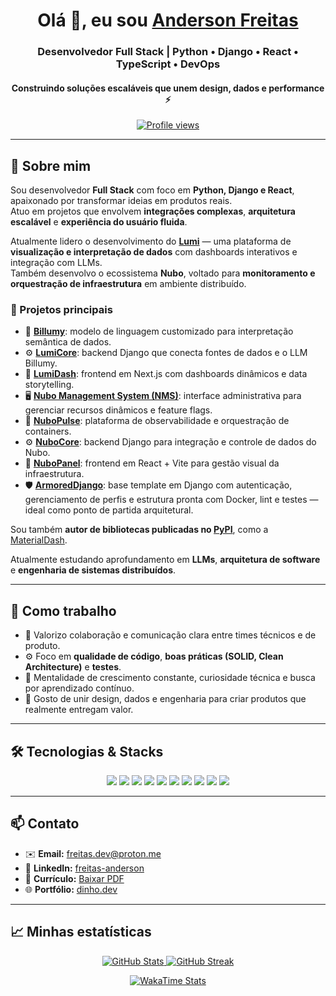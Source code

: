 <h1 align="center">Olá 👋, eu sou <a href="https://dinho.dev/" target="_blank">Anderson Freitas</a></h1>
<h3 align="center">Desenvolvedor Full Stack | Python • Django • React • TypeScript • DevOps</h3>

<h4 align="center">Construindo soluções escaláveis que unem design, dados e performance ⚡</h4>

<p align="center">
  <a href="https://dinho.dev/" target="_blank">
    <img src="https://komarev.com/ghpvc/?username=devdinho&label=Visualizações&color=0e75b6&style=flat" alt="Profile views"/>
  </a>
</p>

---

## 🚀 Sobre mim

Sou desenvolvedor **Full Stack** com foco em **Python, Django e React**, apaixonado por transformar ideias em produtos reais.  
Atuo em projetos que envolvem **integrações complexas**, **arquitetura escalável** e **experiência do usuário fluida**.

Atualmente lidero o desenvolvimento do **[Lumi](https://github.com/devdinho/LumiDash)** — uma plataforma de **visualização e interpretação de dados** com dashboards interativos e integração com LLMs.  
Também desenvolvo o ecossistema **Nubo**, voltado para **monitoramento e orquestração de infraestrutura** em ambiente distribuído.

### 🧩 Projetos principais

- 🧠 [**Billumy**](https://github.com/devdinho/Billumy): modelo de linguagem customizado para interpretação semântica de dados.  
- ⚙️ [**LumiCore**](https://github.com/devdinho/LumiCore): backend Django que conecta fontes de dados e o LLM Billumy.  
- 🎨 [**LumiDash**](https://github.com/devdinho/LumiDash): frontend em Next.js com dashboards dinâmicos e data storytelling.  
- 🖥️ [**Nubo Management System (NMS)**](https://github.com/devdinho/NMS): interface administrativa para gerenciar recursos dinâmicos e feature flags.  
- 📡 [**NuboPulse**](https://github.com/devdinho/nubopulse): plataforma de observabilidade e orquestração de containers.  
- ⚙️ [**NuboCore**](https://github.com/devdinho/NuboCore): backend Django para integração e controle de dados do Nubo.  
- 🧭 [**NuboPanel**](https://github.com/devdinho/NuboPanel): frontend em React + Vite para gestão visual da infraestrutura.
- 🛡️ [**ArmoredDjango**](https://github.com/devdinho/ArmoredDjango): base template em Django com autenticação, gerenciamento de perfis e estrutura pronta com Docker, lint e testes — ideal como ponto de partida arquitetural.  

Sou também **autor de bibliotecas publicadas no [PyPI](https://pypi.org/user/freitasanderson/)**, como a [MaterialDash](https://pypi.org/project/materialdash/).  

Atualmente estudando aprofundamento em **LLMs**, **arquitetura de software** e **engenharia de sistemas distribuídos**.

---

## 💼 Como trabalho

- 🤝 Valorizo colaboração e comunicação clara entre times técnicos e de produto.  
- ⚙️ Foco em **qualidade de código**, **boas práticas (SOLID, Clean Architecture)** e **testes**.  
- 🚀 Mentalidade de crescimento constante, curiosidade técnica e busca por aprendizado contínuo.  
- 🧩 Gosto de unir design, dados e engenharia para criar produtos que realmente entregam valor.  

---

## 🛠️ Tecnologias & Stacks

<p align="center">
  <img src="https://img.shields.io/badge/Python-3776AB?style=for-the-badge&logo=python&logoColor=white"/>
  <img src="https://img.shields.io/badge/Django-092E20?style=for-the-badge&logo=django&logoColor=white"/>
  <img src="https://img.shields.io/badge/React-61DAFB?style=for-the-badge&logo=react&logoColor=black"/>
  <img src="https://img.shields.io/badge/Next.js-000000?style=for-the-badge&logo=nextdotjs&logoColor=white"/>
  <img src="https://img.shields.io/badge/Vue.js-4FC08D?style=for-the-badge&logo=vue.js&logoColor=white"/>
  <img src="https://img.shields.io/badge/Node.js-339933?style=for-the-badge&logo=nodedotjs&logoColor=white"/>
  <img src="https://img.shields.io/badge/Express-000000?style=for-the-badge&logo=express&logoColor=white"/>
  <img src="https://img.shields.io/badge/C%23-239120?style=for-the-badge&logo=c-sharp&logoColor=white"/>
  <img src="https://img.shields.io/badge/.NET-512BD4?style=for-the-badge&logo=dotnet&logoColor=white"/>
  <img src="https://img.shields.io/badge/Docker-2496ED?style=for-the-badge&logo=docker&logoColor=white"/>
</p>

---

## 📫 Contato

- ✉️ **Email:** [freitas.dev@proton.me](mailto:freitas.dev@proton.me)  
- 💼 **LinkedIn:** [freitas-anderson](https://www.linkedin.com/in/freitas-anderson)  
- 📄 **Currículo:** [Baixar PDF](https://baldino.dinho.dev/baldino-public/portifolio/Anderson%20Freitas%20-%20Dev%20FullStack.pdf)  
- 🌐 **Portfólio:** [dinho.dev](https://dinho.dev)

---

## 📈 Minhas estatísticas

<div align="center">
  <a href="https://dinho.dev">
    <img src="https://github-readme-stats-one-theta-41.vercel.app/api?username=devdinho&show_icons=true&include_all_commits=true&count_private=true&bg_color=121b22&theme=transparent&title_color=0499c9&text_color=FFFFFF&card_width=400" alt="GitHub Stats"/>
    <img src="https://github-readme-streak-stats-git-main-freitasanderson1s-projects.vercel.app/?user=devdinho&theme=whatsapp-dark&currStreakNum=0499C9&sideNums=0499C9&dates=0499C9&border=EBEBEB&card_width=400&starting_year=2022&locale=pt_BR&date_format=j%20M%5B%20Y%5D" alt="GitHub Streak"/>
  </a>
</div>

<p align="center">
  <a href="https://dinho.dev">
    <img src="https://github-readme-stats-freitasanderson.vercel.app/api/wakatime?username=freitasanderson&layout=compact&bg_color=121b22&title_color=0499c9&text_color=fff" alt="WakaTime Stats"/>
  </a>
</p>
